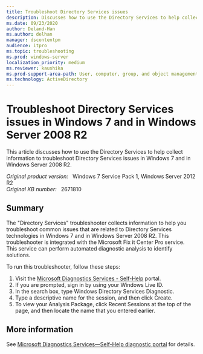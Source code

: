 ```yaml
---
title: Troubleshoot Directory Services issues
description: Discusses how to use the Directory Services to help collect information to troubleshoot Directory Services issues in Windows 7 and in Windows Server 2008 R2. This information can be analyzed by the Microsoft Fix it automated solution.
ms.date: 09/23/2020
author: Deland-Han 
ms.author: delhan
manager: dscontentpm
audience: itpro
ms.topic: troubleshooting
ms.prod: windows-server
localization_priority: medium
ms.reviewer: kaushika
ms.prod-support-area-path: User, computer, group, and object management
ms.technology: ActiveDirectory
---
```

# Troubleshoot Directory Services issues in Windows 7 and in Windows Server 2008 R2

This article discusses how to use the Directory Services to help collect information to troubleshoot Directory Services issues in Windows 7 and in Windows Server 2008 R2.

_Original product version:_ &nbsp; Windows 7 Service Pack 1, Windows Server 2012 R2  
_Original KB number:_ &nbsp; 2671810

## Summary

The "Directory Services" troubleshooter collects information to help you troubleshoot common issues that are related to Directory Services technologies in Windows 7 and in Windows Server 2008 R2. This troubleshooter is integrated with the Microsoft Fix it Center Pro service. This service can perform automated diagnostic analysis to identify solutions.

To run this troubleshooter, follow these steps:

1. Visit the [Microsoft Diagnostics Services - Self-Help](https://home.diagnostics.support.microsoft.com/selfhelp) portal.
2. If you are prompted, sign in by using your Windows Live ID.
3. In the search box, type Windows Directory Services Diagnostic.
4. Type a descriptive name for the session, and then click Create.
5. To view your Analysis Package, click Recent Sessions at the top of the page, and then locate the name that you entered earlier.

## More information

See [Microsoft Diagnostics Services—Self-Help diagnostic portal](https://docs.microsoft.com/exchange/troubleshoot/administration/self-help-portal) for details.
